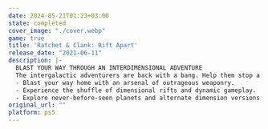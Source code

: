 ```yaml
---
date: 2024-05-21T01:23+03:00
state: completed
cover_image: "./cover.webp"
game: true
title: 'Ratchet & Clank: Rift Apart'
release_date: "2021-06-11"
description: |-
  BLAST YOUR WAY THROUGH AN INTERDIMENSIONAL ADVENTURE
  The intergalactic adventurers are back with a bang. Help them stop a robotic emperor intent on conquering cross-dimensional worlds, with their own universe next in the firing line.
  - Blast your way home with an arsenal of outrageous weaponry.
  - Experience the shuffle of dimensional rifts and dynamic gameplay.
  - Explore never-before-seen planets and alternate dimension versions of old favorites.
original_url: ""
platform: ps5
---
```

